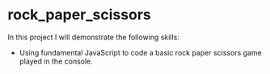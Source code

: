 # rock_paper_scissors

In this project I will demonstrate the following skills:

- Using fundamental JavaScript to code a basic rock paper scissors game played in the console.